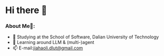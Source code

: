 # Hi there 👋

### About Me🤖:
- 📖 Studying at the School of Software, Dalian University of Technology
- 🌱 Learning around LLM & (multi-)agent
- 📫 E-mail:jiahaoli.dlut@gmail.com

